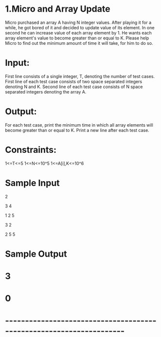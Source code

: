# 1.Micro and Array Update 
Micro purchased an array A having N integer values. After playing it for a while, he got bored of it and decided to update value of its element. In one second he can increase value of each array element by 1. He wants each array element's value to become greater than or equal to K. Please help Micro to find out the minimum amount of time it will take, for him to do so. 

# Input: 
First line consists of a single integer, T, denoting the number of test cases. First line of each test case consists of two space separated integers denoting N and K. Second line of each test case consists of N space separated integers denoting the array A. 

# Output: 
For each test case, print the minimum time in which all array elements will become greater than or equal to K. Print a new line after each test case.

# Constraints:
1<=T<=5
1<=N<=10^5
1<=A[i],K<=10^6

# Sample Input
2 
   
3 4
   
1 2 5
 
3 2
   
2 5 5
# Sample Output
# 3
# 0
# --------------------------------------------------------------------
